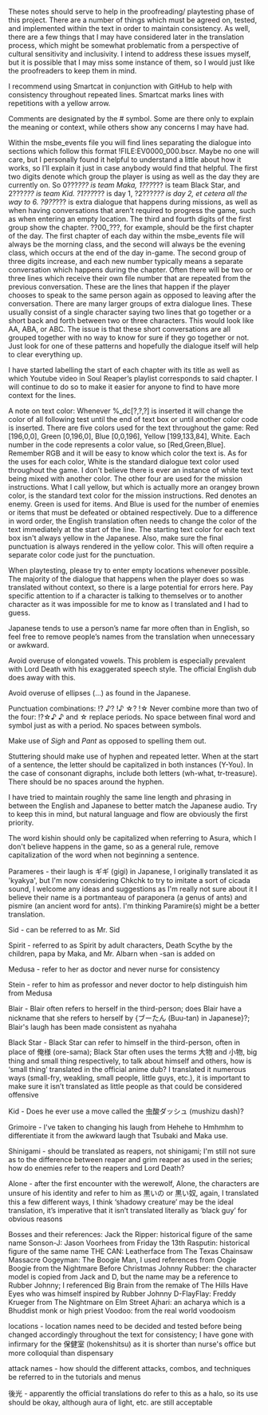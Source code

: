 These notes should serve to help in the proofreading/ playtesting phase of this project. There are a number of things which must be agreed on, tested, and implemented within the text in order to maintain consistency. As well, there are a few things that I may have considered later in the translation process, which might be somewhat problematic from a perspective of cultural sensitivity and inclusivity. I intend to address these issues myself, but it is possible that I may miss some instance of them, so I would just like the proofreaders to keep them in mind.


I recommend using Smartcat in conjunction with GitHub to help with consistency throughout repeated lines. Smartcat marks lines with repetitions with a yellow arrow.


Comments are designated by the # symbol. Some are there only to explain the meaning or context, while others show any concerns I may have had.


Within the msbe_events file you will find lines separating the dialogue into sections which follow this format !FILE:EV0000_000.bscr. Maybe no one will care, but I personally found it helpful to understand a little about how it works, so I’ll explain it just in case anybody would find that helpful. The first two digits denote which group the player is using as well as the day they are currently on. So 0???_??? is team Maka, 1???_??? is team Black Star, and 2???_??? is team Kid. ?1???_??? is day 1, ?2???_??? is day 2, et cetera all the way to 6. ?9??_??? is extra dialogue that happens during missions, as well as when having conversations that aren’t required to progress the game, such as when entering an empty location. The third and fourth digits of the first group show the chapter. ??00_???, for example, should be the first chapter of the day. The first chapter of each day within the msbe_events file will always be the morning class, and the second will always be the evening class, which occurs at the end of the day in-game. The second group of three digits increase, and each new number typically means a separate conversation which happens during the chapter. Often there will be two or three lines which receive their own file number that are repeated from the previous conversation. These are the lines that happen if the player chooses to speak to the same person again as opposed to leaving after the conversation. There are many larger groups of extra dialogue lines. These usually consist of a single character saying two lines that go together or a short back and forth between two or three characters. This would look like AA, ABA, or ABC. The issue is that these short conversations are all grouped together with no way to know for sure if they go together or not. Just look for one of these patterns and hopefully the dialogue itself will help to clear everything up.


I have started labelling the start of each chapter with its title as well as which Youtube video in Soul Reaper’s playlist corresponds to said chapter. I will continue to do so to make it easier for anyone to find to have more context for the lines.


A note on text color: Whenever %_dc[?,?,?] is inserted it will change the color of all following test until the end of text box or until another color code is inserted. There are five colors used for the text throughout the game: Red [196,0,0], Green [0,196,0], Blue [0,0,196], Yellow [199,133,84], White. Each number in the code represents a color value, so [Red,Green,Blue]. Remember RGB and it will be easy to know which color the text is. As for the uses for each color, White is the standard dialogue text color used throughout the game. I don't believe there is ever an instance of white text being mixed with another color. The other four are used for the mission instructions. What I call yellow, but which is actually more an orangey brown color, is the standard text color for the mission instructions. Red denotes an enemy. Green is used for items. And Blue is used for the number of enemies or items that must be defeated or obtained respectively. Due to a difference in word order, the English translation often needs to change the color of the text immediately at the start of the line. The starting text color for each text box isn't always yellow in the Japanese. Also, make sure the final punctuation is always rendered in the yellow color. This will often require a separate color code just for the punctuation.


When playtesting, please try to enter empty locations whenever possible. The majority of the dialogue that happens when the player does so was translated without context, so there is a large potential for errors here. Pay specific attention to if a character is talking to themselves or to another character as it was impossible for me to know as I translated and I had to guess.


Japanese tends to use a person’s name far more often than in English, so feel free to remove people’s names from the translation when unnecessary or awkward.


Avoid overuse of elongated vowels. This problem is especially prevalent with Lord Death with his exaggerated speech style. The official English dub does away with this.

Avoid overuse of ellipses (...) as found in the Japanese.

Punctuation combinations:
!?
♪?
!♪
☆?
!☆
Never combine more than two of the four: !?☆♪
♪ and ☆ replace periods. No space between final word and symbol just as with a period.
No spaces between symbols.

Make use of *Sigh* and *Pant* as opposed to spelling them out.

Stuttering should make use of hyphen and repeated letter. When at the start of a sentence, the letter should be capitalized in both instances (Y-You). In the case of consonant digraphs, include both letters (wh-what, tr-treasure). There should be no spaces around the hyphen.


I have tried to maintain roughly the same line length and phrasing in between the English and Japanese to better match the Japanese audio. Try to keep this in mind, but natural language and flow are obviously the first priority.


The word kishin should only be capitalized when referring to Asura, which I don't believe happens in the game, so as a general rule, remove capitalization of the word when not beginning a sentence.


Parameres - their laugh is ギギ (gigi) in Japanese, I originally translated it as 'kyakya', but I'm now considering Chkchk to try to imitate a sort of cicada sound, I welcome any ideas and suggestions as I'm really not sure about it
I believe their name is a portmanteau of paraponera (a genus of ants) and pismire (an ancient word for ants). I'm thinking Paramire(s) might be a better translation.


Sid - can be referred to as Mr. Sid


Spirit - referred to as Spirit by adult characters, Death Scythe by the children, papa by Maka, and Mr. Albarn when -san is added on


Medusa - refer to her as doctor and never nurse for consistency


Stein - refer to him as professor and never doctor to help distinguish him from Medusa


Blair - Blair often refers to herself in the third-person; does Blair have a nickname that she refers to herself by {ブーたん (Buu-tan) in Japanese}?; Blair's laugh has been made consistent as nyahaha


Black Star - Black Star can refer to himself in the third-person, often in place of 俺様 (ore-sama); Black Star often uses the terms 大物 and 小物, big thing and small thing respectively, to talk about himself and others, how is ‘small thing’ translated in the official anime dub? I translated it numerous ways (small-fry, weakling, small people, little guys, etc.), it is important to make sure it isn’t translated as little people as that could be considered offensive

Kid - Does he ever use a move called the 虫酸ダッシュ (mushizu dash)?


Grimoire - I've taken to changing his laugh from Hehehe to Hmhmhm to differentiate it from the awkward laugh that Tsubaki and Maka use.


Shinigami - should be translated as reapers, not shinigami; I'm still not sure as to the difference between reaper and grim reaper as used in the series; how do enemies refer to the reapers and Lord Death?


Alone - after the first encounter with the werewolf, Alone, the characters are unsure of his identity and refer to him as 黒いの or 黒い奴, again, I translated this a few different ways, I think ‘shadowy creature’ may be the ideal translation, it’s imperative that it isn’t translated literally as ‘black guy’ for obvious reasons

Bosses and their references:
Jack the Ripper: historical figure of the same name
Sonson-J: Jason Voorhees from Friday the 13th
Rasputin: historical figure of the same name
THE CAN: Leatherface from The Texas Chainsaw Massacre
Oogeyman: The Boogie Man, I used references from Oogie Boogie from the Nightmare Before Christmas
Johnny Rubber: the character model is copied from Jack and D, but the name may be a reference to Rubber Johnny; I referenced Big Brain from the remake of The Hills Have Eyes who was himself inspired by Rubber Johnny
D-FlayFlay: Freddy Krueger from The Nightmare on Elm Street
Ajhari: an acharya which is a Bhuddist monk or high priest
Voodoo: from the real world voodooism


locations - location names need to be decided and tested before being changed accordingly throughout the text for consistency; I have gone with infirmary for the 保健室 (hokenshitsu) as it is shorter than nurse's office but more colloquial than dispensary


attack names - how should the different attacks, combos, and techniques be referred to in the tutorials and menus


後光 - apparently the official translations do refer to this as a halo, so its use should be okay, although aura of light, etc. are still acceptable

